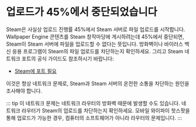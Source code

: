 # 업로드가 45%에서 중단되었습니다

Steam은 사실상 업로드 진행률 45%에서 Steam 서버로 파일 업로드를 시작합니다. Wallpaper Engine 콘텐츠를 Steam 창작마당에 게시하려는데 45%에서 중단되면, Steam이 Steam 서버에 파일을 업로드할 수 없다는 뜻입니다. 방화벽이나 바이러스 백신 응용 프로그램이 Steam의 파일 업로드를 차단하는지 확인하세요. 그리고 Steam 네트워크 포트의 공식 가이드도 참조하시기 바랍니다:

* [Steam에 포트 필요](https://support.steampowered.com/kb_article.php?ref=8571-GLVN-8711)

이것은 항상 네트워크 문제로, Steam과 Steam 서버의 온전한 소통을 차단하는 원인을 조사해야 합니다.

::: tip
이 네트워크 문제는 네트워크 라우터의 방화벽 때문에 발생할 수도 있습니다. 네트워크 라우터가 Steam의 업로드를 차단하는지 확인하세요. 모바일 와이파이 핫스팟을 통해 업로드가 가능한 경우, 컴퓨터의 소프트웨어가 아니라 라우터의 문제입니다.
:::